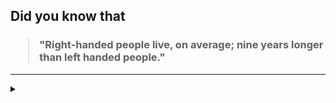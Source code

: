 ## Did you know that

<h3>
  <blockquote>
<!--START_SECTION:debris-->                                                                                                                                                                                                              
"Right-handed people live, on average; nine years longer than left handed people."
<!--END_SECTION:debris-->
  </blockquote>
</h3>

-----

<details>
  <summary></summary>

<img src="https://github-readme-stats.vercel.app/api?show_icons=true&hide=issues&username=ekickx"> <img src="https://github-readme-stats.vercel.app/api/top-langs/?layout=compact&username=ekickx">

</details>
